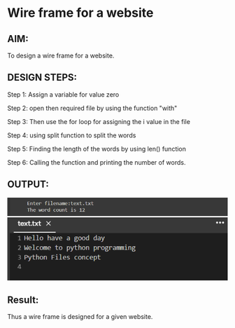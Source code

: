 # Wire frame for a website

## AIM:
To design a wire frame for a website.

## DESIGN STEPS:

Step 1:
Assign a variable for value zero

Step 2:
open then required file by using the function "with"

Step 3:
Then use the for loop for assigning the i value in the file

Step 4:
using split function to split the words

Step 5:
Finding the length of the words by using len() function

Step 6:
Calling the function and printing the number of words.

## OUTPUT:
![](idle_out.png)
![](text_out.png)


## Result:
Thus a wire frame is designed for a given website.
